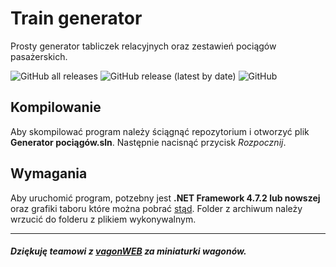 # Train generator
Prosty generator tabliczek relacyjnych oraz zestawień pociągów pasażerskich.

![GitHub all releases](https://img.shields.io/github/downloads/Hirek193/train-generator/total?label=Liczba%20pobra%C5%84&style=for-the-badge) ![GitHub release (latest by date)](https://img.shields.io/github/v/release/Hirek193/train-generator?label=Aktualna%20wersja&style=for-the-badge) ![GitHub](https://img.shields.io/github/license/Hirek193/train-generator?label=Licencja&style=for-the-badge)



## Kompilowanie
Aby skompilować program należy ściągnąć repozytorium i otworzyć plik **Generator pociągów.sln**. Następnie nacisnąć przycisk *Rozpocznij*. 
## Wymagania
Aby uruchomić program, potzebny jest **.NET Framework 4.7.2 lub nowszej** oraz grafiki taboru które można pobrać [stąd](https://ujeb.se/9On0W). Folder z archiwum należy wrzucić do folderu z plikiem wykonywalnym.

---

##### Dziękuję teamowi z [vagonWEB](https://www.vagonweb.cz/razeni/?lang=pl) za miniaturki wagonów.
